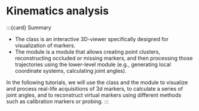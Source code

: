 # Kinematics analysis

:::{card} Summary
- The [](api/ktk.Player.rst) class is an interactive 3D-viewer specifically designed for visualization of markers.
- The [](api/ktk.kinematics.rst) module is a module that allows creating point clusters, reconstructing occluded or missing markers, and then processing those trajectories using the lower-level [](api/ktk.geometry.rst) module (e.g., generating local coordinate systems, calculating joint angles).

In the following tutorials, we will use the [](api/ktk.Player.rst) class and the [](api/ktk.kinematics.rst) module to visualize and process real-life acquisitions of 3d markers, to calculate a series of joint angles, and to reconstruct virtual markers using different methods such as calibration markers or probing.
:::

```{tableofcontents}
```
